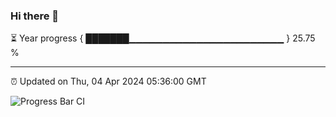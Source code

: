 ### Hi there 👋

⏳ Year progress { ███████▁▁▁▁▁▁▁▁▁▁▁▁▁▁▁▁▁▁▁▁▁▁▁ } 25.75 %

---

⏰ Updated on Thu, 04 Apr 2024 05:36:00 GMT

![Progress Bar CI](https://github.com/IshwaranRudhara/GIT-ACTION/workflows/Progress%20Bar%20CI/badge.svg)
